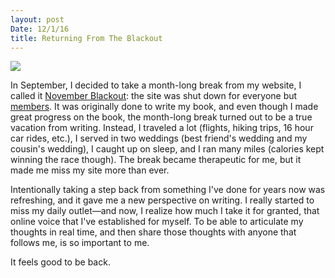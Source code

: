 ```yaml
---
layout: post
Date: 12/1/16
title: Returning From The Blackout
---
```


![][image-1]

In September, I decided to take a month-long break from my website, I called it [November Blackout][1]: the site was shut down for everyone but [members][2]. It was originally done to write my book, and even though I made great progress on the book, the month-long break turned out to be a true vacation from writing. Instead, I traveled a lot (flights, hiking trips, 16 hour car rides, etc.), I served in two weddings (best friend's wedding and my cousin's wedding), I caught up on sleep, and I ran many miles (calories kept winning the race though). The break became therapeutic for me, but it made me miss my site more than ever.

Intentionally taking a step back from something I've done for years now was refreshing, and it gave me a new perspective on writing. I really started to miss my daily outlet—and now, I realize how much I take it for granted, that online voice that I've established for myself. To be able to articulate my thoughts in real time, and then share those thoughts with anyone that follows me, is so important to me.

It feels good to be back.

[1]:	/blackout
[2]:	http://nashp.com/membership/

[image-1]:	https://dl.dropboxusercontent.com/s/na1kh5sautgeyl8/FullSizeRender%20(91).jpg